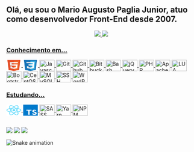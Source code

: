 ## Olá, eu sou o Mario Augusto Paglia Junior, atuo como desenvolvedor Front-End desde 2007.

<div align="center">
    <a href="https://github.com/mariopaglia">
        <img height="180em" src="https://github-readme-stats.vercel.app/api?username=mariopaglia&show_icons=true&theme=dracula&include_all_commits=true&count_private=true" />
        <img height="180em" src="https://github-readme-stats.vercel.app/api/top-langs/?username=mariopaglia&layout=compact&langs_count=7&theme=dracula" />
</div>

### Conhecimento em...

<div style="display: inline_block">
    <img align="center" title="HTML5" height="30" width="40" src="https://raw.githubusercontent.com/devicons/devicon/master/icons/html5/html5-original.svg">
    <img align="center" title="CSS3" height="30" width="40" src="https://raw.githubusercontent.com/devicons/devicon/master/icons/css3/css3-original.svg">
    <img align="center" title="Javascript" height="30" width="40" src="https://cdn.jsdelivr.net/gh/devicons/devicon/icons/javascript/javascript-plain.svg">
    <img align="center" title="Git" height="30" width="40" src="https://cdn.jsdelivr.net/gh/devicons/devicon/icons/git/git-original.svg">
    <img align="center" title="Github" height="30" width="40" src="https://cdn.jsdelivr.net/gh/devicons/devicon/icons/github/github-original.svg">
    <img align="center" title="Bitbucket" height="30" width="40" src="https://cdn.jsdelivr.net/gh/devicons/devicon/icons/bitbucket/bitbucket-original.svg">
    <img align="center" title="Bash" height="30" width="40" src="https://cdn.jsdelivr.net/gh/devicons/devicon/icons/bash/bash-original.svg">
    <img align="center" title="jQuery" height="30" width="40" src="https://cdn.jsdelivr.net/gh/devicons/devicon/icons/jquery/jquery-original.svg">
    <img align="center" title="PHP" height="30" width="40" src="https://cdn.jsdelivr.net/gh/devicons/devicon/icons/php/php-plain.svg">
    <img align="center" title="Apache" height="30" width="40" src="https://cdn.jsdelivr.net/gh/devicons/devicon/icons/apache/apache-original.svg">
    <img align="center" title="LUA" height="30" width="40" src="https://cdn.jsdelivr.net/gh/devicons/devicon/icons/lua/lua-original.svg">
    <img align="center" title="Bootstrap" height="30" width="40" src="https://cdn.jsdelivr.net/gh/devicons/devicon/icons/bootstrap/bootstrap-plain.svg">
    <img align="center" title="CentOS" height="30" width="40" src="https://cdn.jsdelivr.net/gh/devicons/devicon/icons/centos/centos-original.svg">
    <img align="center" title="MySQL" height="30" width="40" src="https://cdn.jsdelivr.net/gh/devicons/devicon/icons/mysql/mysql-original-wordmark.svg">
    <img align="center" title="SSH" height="30" width="40" src="https://cdn.jsdelivr.net/gh/devicons/devicon/icons/ssh/ssh-original-wordmark.svg">
    <img align="center" title="WordPress" height="30" width="40" src="https://cdn.jsdelivr.net/gh/devicons/devicon/icons/wordpress/wordpress-plain.svg">
</div>

### Estudando...

<div style="display: inline_block">
    <img align="center" title="React" height="30" width="40" src="https://raw.githubusercontent.com/devicons/devicon/master/icons/react/react-original.svg">
    <img align="center" title="Typescript" height="30" width="40" src="https://raw.githubusercontent.com/devicons/devicon/master/icons/typescript/typescript-plain.svg">
    <img align="center" title="SASS" height="30" width="40" src="https://cdn.jsdelivr.net/gh/devicons/devicon/icons/sass/sass-original.svg">
    <img align="center" title="Yarn" height="30" width="40" src="https://cdn.jsdelivr.net/gh/devicons/devicon/icons/yarn/yarn-original.svg">
    <img align="center" title="NPM" height="30" width="40" src="https://cdn.jsdelivr.net/gh/devicons/devicon/icons/npm/npm-original-wordmark.svg">
</div>
  
  ##

<div>
    <a href="https://wa.me/5511948413923" target="_blank"><img src="https://img.shields.io/badge/WhatsApp-25D366?style=for-the-badge&logo=whatsapp&logoColor=white"></a>
    <a href="mailto:mpagliajr@gmail.com" target="_blank"><img src="https://img.shields.io/badge/Gmail-D14836?style=for-the-badge&logo=gmail&logoColor=white"></a>
    <a href="https://www.linkedin.com/in/mpagliajr/" target="_blank"><img src="https://img.shields.io/badge/LinkedIn-0077B5?style=for-the-badge&logo=linkedin&logoColor=white"></a>
    
![Snake animation](https://github.com/mariopaglia/mariopaglia/blob/output/github-contribution-grid-snake.svg)

</div>
